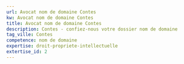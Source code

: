 ```yaml
---
url: Avocat nom de domaine Contes
kw: Avocat nom de domaine Contes
title: Avocat nom de domaine Contes
description: Contes - confiez-nous votre dossier nom de domaine
tag_ville: Contes
competence: nom de domaine
expertise: droit-propriete-intellectuelle
extertise_id: 2
---
```


